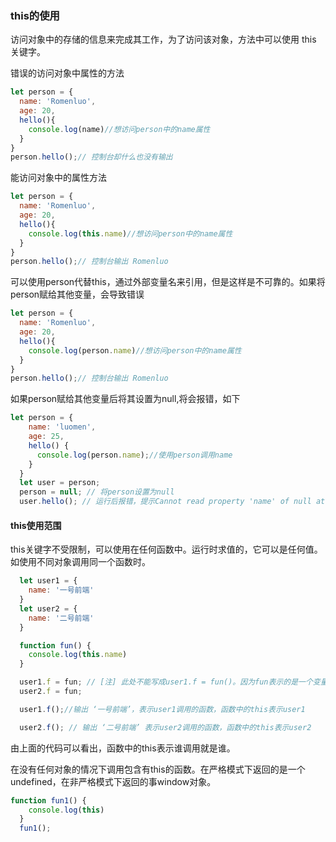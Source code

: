 ### this的使用

访问对象中的存储的信息来完成其工作，为了访问该对象，方法中可以使用 this 关键字。

错误的访问对象中属性的方法
```js
let person = {
  name: 'Romenluo',
  age: 20,
  hello(){
    console.log(name)//想访问person中的name属性
  }
}
person.hello();// 控制台却什么也没有输出
```

能访问对象中的属性方法

```js
let person = {
  name: 'Romenluo',
  age: 20,
  hello(){
    console.log(this.name)//想访问person中的name属性
  }
}
person.hello();// 控制台输出 Romenluo
```

可以使用person代替this，通过外部变量名来引用，但是这样是不可靠的。如果将person赋给其他变量，会导致错误

```js
let person = {
  name: 'Romenluo',
  age: 20,
  hello(){
    console.log(person.name)//想访问person中的name属性
  }
}
person.hello();// 控制台输出 Romenluo
```

如果person赋给其他变量后将其设置为null,将会报错，如下

```js
let person = {
    name: 'luomen',
    age: 25,
    hello() {
      console.log(person.name);//使用person调用name
    }
  }
  let user = person;
  person = null; // 将person设置为null
  user.hello(); // 运行后报错，提示Cannot read property 'name' of null at Object.hello
```

#### this使用范围

this关键字不受限制，可以使用在任何函数中。运行时求值的，它可以是任何值。如使用不同对象调用同一个函数时。

```js
  let user1 = {
    name: '一号前端'
  }
  let user2 = {
    name: '二号前端'
  }

  function fun() {
    console.log(this.name)
  }

  user1.f = fun; // [注] 此处不能写成user1.f = fun()。因为fun表示的是一个变量，不是调用，
  user2.f = fun;

  user1.f();//输出 ‘一号前端’，表示user1调用的函数，函数中的this表示user1

  user2.f(); // 输出 ‘二号前端’ 表示user2调用的函数，函数中的this表示user2
```

由上面的代码可以看出，函数中的this表示谁调用就是谁。

在没有任何对象的情况下调用包含有this的函数。在严格模式下返回的是一个undefined，在非严格模式下返回的事window对象。
```js
function fun1() {
    console.log(this)
  }
  fun1();
```
